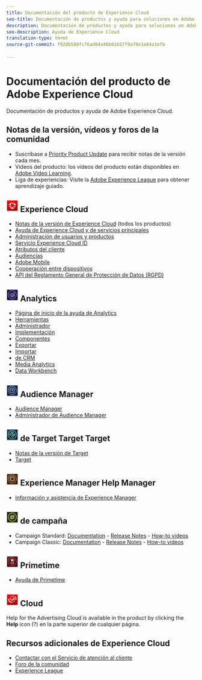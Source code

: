 ```yaml
---
title: Documentación del producto de Experience Cloud
seo-title: Documentación de productos y ayuda para soluciones en Adobe Experience Cloud.
description: Documentación de productos y ayuda para soluciones en Adobe Experience Cloud.
seo-description: Ayuda de Experience Cloud
translation-type: tm+mt
source-git-commit: f920b588fc76ad04a46b01657f9a78e1a84a1efb

---
```



# Documentación del producto de Adobe Experience Cloud

Documentación de productos y ayuda de Adobe Experience Cloud.

## Notas de la versión, vídeos y foros de la comunidad

* Suscríbase a [Priority Product Update](https://www.adobe.com/subscription/priority-product-update.html) para recibir notas de la versión cada mes.
* Vídeos del producto: los vídeos del producto están disponibles en [Adobe Video Learning](https://helpx.adobe.com/experience-cloud/tutorials.html).
* Liga de experiencias: Visite la [Adobe Experience League](https://landing.adobe.com/experience-league/) para obtener aprendizaje guiado.

## ![Ayuda de Experience Cloud para](assets/experience_cloud_appicon_32.png) Experience Cloud

* [Notas de la versión de Experience Cloud](https://docs.adobe.com/content/help/en/release-notes/experience-cloud/current.html) (todos los productos)
* [Ayuda de Experience Cloud y de servicios principales](https://docs.adobe.com/content/help/en/core-services/interface/experience-cloud.html)
* [Administración de usuarios y productos](https://docs.adobe.com/content/help/en/core-services/interface/manage-users-and-products/admin-getting-started.html)
* [Servicio Experience Cloud ID](https://docs.adobe.com/content/help/en/id-service/using/home.html)
* [Atributos del cliente](https://docs.adobe.com/content/help/en/core-services/interface/customer-attributes/attributes.html)
* [Audiencias](https://docs.adobe.com/content/help/en/core-services/interface/audiences/audience-library.html)
* [Adobe Mobile](https://docs.adobe.com/content/help/en/mobile-services/using/home.html)
* [Cooperación entre dispositivos](https://docs.adobe.com/content/help/en/device-co-op/using/home.html)
* [API del Reglamento General de Protección de Datos (RGPD)](https://www.adobe.io/apis/experiencecloud/gdpr.html)

## ![Ayuda de Analytics Help](assets/mc_analytics_32.png) Analytics

* [Página de inicio de la ayuda de Analytics](https://docs.adobe.com/content/help/en/analytics/landing/home.html)
* [Herramientas](https://docs.adobe.com/content/help/en/analytics/analyze/home.html)
* [Administrador](https://docs.adobe.com/content/help/en/analytics/admin/home.html)
* [Implementación](https://docs.adobe.com/content/help/en/analytics/implementation/home.html)
* [Componentes](https://docs.adobe.com/content/help/en/analytics/components/home.html)
* [Exportar](https://docs.adobe.com/content/help/en/analytics/export/home.html)
* [Importar](https://docs.adobe.com/content/help/en/analytics/import/home.html)
* [de CRM](https://docs.adobe.com/content/help/en/analytics/integration/home.html)
* [Media Analytics](https://docs.adobe.com/content/help/en/media-analytics/using/media-overview.html)
* [Data Workbench](https://marketing.adobe.com/resources/help/en_US/insight/)

## ![Ayuda de Audience Manager para](assets/mc_audiencemanager_32.png) Audience Manager

* [Audience Manager](https://marketing.adobe.com/resources/help/en_US/aam/)
* [Administrador de Audience Manager](https://marketing.adobe.com/resources/help/en_US/aam/admin/index.html)

## ![Ayuda](assets/mc_target_32.png) de Target Target Target

* [Notas de la versión de Target](https://docs.adobe.com/content/help/en/target/using/release-notes/release-notes.html)
* [Target](https://docs.adobe.com/content/help/en/target/using/target-home.html)

## ![Ayuda de](assets/mc_experiencemanager_32.png) Experience Manager Help Manager

* [Información y asistencia de Experience Manager](https://helpx.adobe.com/support/experience-manager.html)

## ![Ayuda de la campaña de ayuda](assets/mc_campaign_32.png) de campaña

* Campaign Standard: [Documentation](https://helpx.adobe.com/support/campaign/standard.html) - [Release Notes](https://docs.adobe.com/content/help/en/campaign-standard/using/release-notes/release-notes.html) - [How-to videos](https://docs.adobe.com/content/help/en/campaign-learn/campaign-standard-tutorials/overview.html)
* Campaign Classic: [Documentation](https://helpx.adobe.com/support/campaign/classic.html) - [Release Notes](https://docs.campaign.adobe.com/doc/AC/en/RN.html) - [How-to videos](https://docs.adobe.com/content/help/en/campaign-learn/campaign-classic-tutorials/overview.html)

## ![Ayuda Primetime de](assets/primetime_app_32.png) Primetime

* [Ayuda de Primetime](http://help.adobe.com/en_US/primetime/)

## ![Ayuda de Advertising Cloud Help](assets/advertisingcloud_appicon_32.png) Cloud

Help for the Advertising Cloud is available in the product by clicking the **Help** icon (?) en la parte superior de cualquier página.

## Recursos adicionales de Experience Cloud

* [Contactar con el Servicio de atención al cliente](https://helpx.adobe.com/contact/enterprise-support.ec.html)
* [Foro de la comunidad](https://forums.adobe.com/community/experience-cloud)
* [Experience League](https://landing.adobe.com/experience-league/)